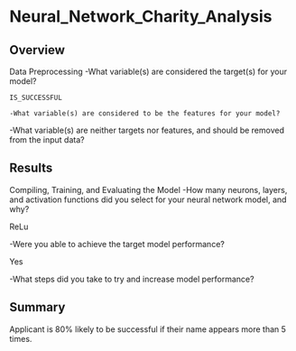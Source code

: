 # Neural_Network_Charity_Analysis

## Overview
Data Preprocessing
    -What variable(s) are considered the target(s) for your model?
   
    IS_SUCCESSFUL
    
    -What variable(s) are considered to be the features for your model?
    
   -What variable(s) are neither targets nor features, and should be removed from the input data?

## Results
Compiling, Training, and Evaluating the Model
   -How many neurons, layers, and activation functions did you select for your neural network model, and why?
  
  ReLu
  
   -Were you able to achieve the target model performance?
   
  Yes
  
   -What steps did you take to try and increase model performance?
  
## Summary
Applicant is 80% likely to be successful if their name appears more than 5 times.
